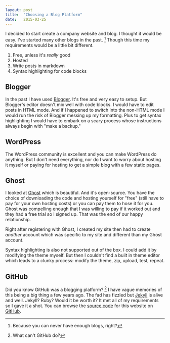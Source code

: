 ```yaml
---
layout: post
title:  "Choosing a Blog Platform"
date:   2015-03-25
---
```


I decided to start create a company website and blog. I thought it would be easy. 
I've started many other blogs in the past. [^1] Though this time my requirements 
would be a little bit different.

1. Free, unless it's _really_ good
2. Hosted
3. Write posts in markdown
4. Syntax highlighting for code blocks

## Blogger

In the past I have used [Blogger](http://blogger.com). It's free and very
easy to setup. But Blogger's editor doesn't mix well with code blocks. I would
have to edit posts in HTML mode. And if I happened to switch into the non-HTML
mode I would run the risk of Blogger messing up my formatting. Plus to get syntax
highlighting I would have to embark on a scary process whose instructions always
begin with "make a backup."

## WordPress

The WordPress community is excellent and you can make WordPress do anything.
But I don't need everything, nor do I want to worry about hosting it myself
or paying for hosting to get a simple blog with a few static pages.

## Ghost

I looked at [Ghost](https://ghost.org) which is beautiful. And it's open-source.
You have the choice of downloading the code and hosting yourself for "free"
(still have to pay for your own hosting costs) or you can pay them to hose it
for you. Ghost was compelling enough that I was willing to pay if it worked out
and they had a free trial so I signed up. That was the end of our happy
relationship.

Right after registering with Ghost, I created my site then had to create
_another_ account which was specific to my site and different than my Ghost
account.

Syntax highlighting is also not supported out of the box. I could add it by modifying
the theme myself. But then I couldn't find a built in theme editor which leads
to a clunky process: modify the theme, zip, upload, test, repeat.

## GitHub

Did you know GitHub was a blogging platform? [^2] I have vague memories of this
being a big thing a few years ago. The fad has fizzled but 
[Jekyll](http://jekyllrb.com/) is alive and well. Jekyll? Ruby?
Would it be worth it? It met all of my requirements so I gave it a shot.
You can browse the [source code](https://github.com/york-solutions/york-solutions.github.io)
for this website on [GitHub](https://github.com/york-solutions).

[^1]: Because you can never have enough blogs, right?
[^2]: What can't GitHub do?